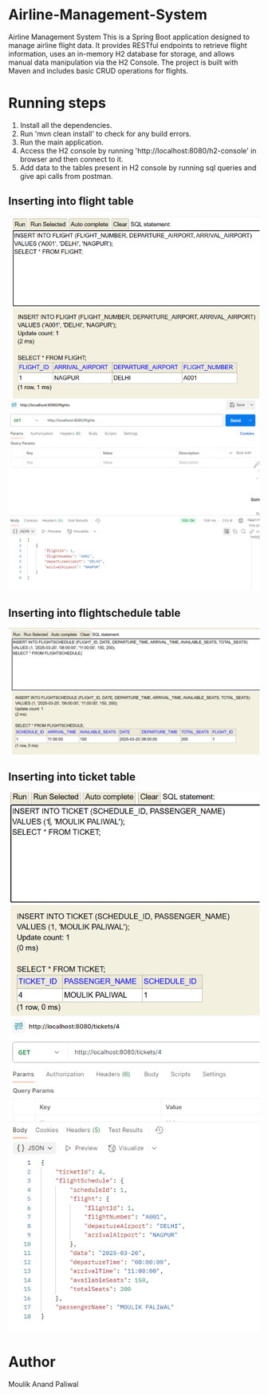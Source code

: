 # Airline-Management-System
Airline Management System
This is a Spring Boot application designed to manage airline flight data. It provides RESTful endpoints to retrieve flight information, uses an in-memory H2 database for storage, and allows manual data manipulation via the H2 Console. The project is built with Maven and includes basic CRUD operations for flights.

# Running steps
1) Install all the dependencies.
2) Run 'mvn clean install' to check for any build errors.
3) Run the main application.
4) Access the H2 console by running 'http://localhost:8080/h2-console' in browser and then connect to it.
5) Add data to the tables present in H2 console by running sql queries and give api calls from postman.
## Inserting into flight table
![alt text](image.png)
![alt text](image-3.png)
## Inserting into flightschedule table
![alt text](image-1.png)
## Inserting into ticket table
![alt text](image-2.png)
![alt text](image-4.png)

# Author
Moulik Anand Paliwal

